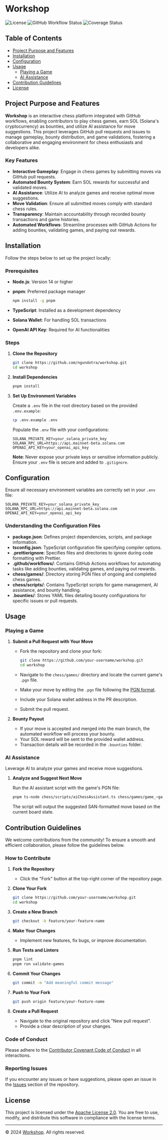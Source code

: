 # Workshop

![License](https://img.shields.io/badge/License-Apache%202.0-blue.svg)
![GitHub Workflow Status](https://img.shields.io/github/actions/workflow/status/ngundotra/workshop/merge.yaml?branch=main)
![Coverage Status](https://img.shields.io/codecov/c/gh/ngundotra/workshop)

## Table of Contents

- [Project Purpose and Features](#project-purpose-and-features)
- [Installation](#installation)
- [Configuration](#configuration)
- [Usage](#usage)
  - [Playing a Game](#playing-a-game)
  - [AI Assistance](#ai-assistance)
- [Contribution Guidelines](#contribution-guidelines)
- [License](#license)

## Project Purpose and Features

**Workshop** is an interactive chess platform integrated with GitHub workflows, enabling contributors to play chess games, earn SOL (Solana's cryptocurrency) as bounties, and utilize AI assistance for move suggestions. This project leverages GitHub pull requests and issues to manage gameplay, bounty distribution, and game validations, fostering a collaborative and engaging environment for chess enthusiasts and developers alike.

### Key Features

- **Interactive Gameplay**: Engage in chess games by submitting moves via GitHub pull requests.
- **Automated Bounty System**: Earn SOL rewards for successful and validated moves.
- **AI Assistance**: Utilize AI to analyze games and receive optimal move suggestions.
- **Move Validation**: Ensure all submitted moves comply with standard chess rules.
- **Transparency**: Maintain accountability through recorded bounty transactions and game histories.
- **Automated Workflows**: Streamline processes with GitHub Actions for adding bounties, validating games, and paying out rewards.

## Installation

Follow the steps below to set up the project locally:

### Prerequisites

- **Node.js**: Version 14 or higher
- **pnpm**: Preferred package manager

  ```bash
  npm install -g pnpm
  ```

- **TypeScript**: Installed as a development dependency
- **Solana Wallet**: For handling SOL transactions
- **OpenAI API Key**: Required for AI functionalities

### Steps

1. **Clone the Repository**

   ```bash
   git clone https://github.com/ngundotra/workshop.git
   cd workshop
   ```

2. **Install Dependencies**

   ```bash
   pnpm install
   ```

3. **Set Up Environment Variables**

   Create a `.env` file in the root directory based on the provided `.env.example`:

   ```bash
   cp .env.example .env
   ```

   Populate the `.env` file with your configurations:

   ```env
   SOLANA_PRIVATE_KEY=your_solana_private_key
   SOLANA_RPC_URL=https://api.mainnet-beta.solana.com
   OPENAI_API_KEY=your_openai_api_key
   ```

   **Note**: Never expose your private keys or sensitive information publicly. Ensure your `.env` file is secure and added to `.gitignore`.

## Configuration

Ensure all necessary environment variables are correctly set in your `.env` file:

```env
SOLANA_PRIVATE_KEY=your_solana_private_key
SOLANA_RPC_URL=https://api.mainnet-beta.solana.com
OPENAI_API_KEY=your_openai_api_key
```

### Understanding the Configuration Files

- **package.json**: Defines project dependencies, scripts, and package information.
- **tsconfig.json**: TypeScript configuration file specifying compiler options.
- **.prettierignore**: Specifies files and directories to ignore during code formatting with Prettier.
- **.github/workflows/**: Contains GitHub Actions workflows for automating tasks like adding bounties, validating games, and paying out rewards.
- **chess/games/**: Directory storing PGN files of ongoing and completed chess games.
- **chess/scripts/**: Contains TypeScript scripts for game management, AI assistance, and bounty handling.
- **.bounties/**: Stores YAML files detailing bounty configurations for specific issues or pull requests.

## Usage

### Playing a Game

1. **Submit a Pull Request with Your Move**

   - Fork the repository and clone your fork:

     ```bash
     git clone https://github.com/your-username/workshop.git
     cd workshop
     ```

   - Navigate to the `chess/games/` directory and locate the current game's `.pgn` file.
   - Make your move by editing the `.pgn` file following the [PGN format](https://en.wikipedia.org/wiki/Portable_Game_Notation).
   - Include your Solana wallet address in the PR description.
   - Submit the pull request.

2. **Bounty Payout**

   - If your move is accepted and merged into the main branch, the automated workflow will process your bounty.
   - Your SOL reward will be sent to the provided wallet address.
   - Transaction details will be recorded in the `.bounties` folder.

### AI Assistance

Leverage AI to analyze your games and receive move suggestions.

1. **Analyze and Suggest Next Move**

   Run the AI assistant script with the game's PGN file:

   ```bash
   pnpm ts-node chess/scripts/aiChessAssistant.ts chess/games/game_<game_id>.pgn
   ```

   The script will output the suggested SAN-formatted move based on the current board state.

## Contribution Guidelines

We welcome contributions from the community! To ensure a smooth and efficient collaboration, please follow the guidelines below.

### How to Contribute

1. **Fork the Repository**
   - Click the "Fork" button at the top-right corner of the repository page.

2. **Clone Your Fork**

   ```bash
   git clone https://github.com/your-username/workshop.git
   cd workshop
   ```

3. **Create a New Branch**

   ```bash
   git checkout -b feature/your-feature-name
   ```

4. **Make Your Changes**
   - Implement new features, fix bugs, or improve documentation.

5. **Run Tests and Linters**

   ```bash
   pnpm lint
   pnpm run validate-games
   ```

6. **Commit Your Changes**

   ```bash
   git commit -m "Add meaningful commit message"
   ```

7. **Push to Your Fork**

   ```bash
   git push origin feature/your-feature-name
   ```

8. **Create a Pull Request**
   - Navigate to the original repository and click "New pull request".
   - Provide a clear description of your changes.

### Code of Conduct

Please adhere to the [Contributor Covenant Code of Conduct](https://www.contributor-covenant.org/version/2/0/code_of_conduct/) in all interactions.

### Reporting Issues

If you encounter any issues or have suggestions, please open an issue in the [Issues](https://github.com/ngundotra/workshop/issues) section of the repository.

## License

This project is licensed under the [Apache License 2.0](LICENSE). You are free to use, modify, and distribute this software in compliance with the license terms.

---

© 2024 [Workshop](https://github.com/ngundotra/workshop). All rights reserved.